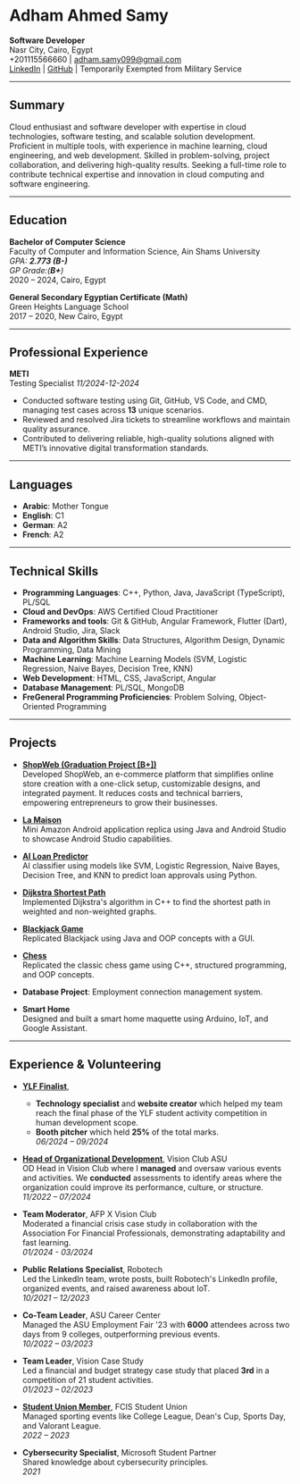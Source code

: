 # Adham Ahmed Samy
**Software Developer**  
Nasr City, Cairo, Egypt  
+201115566660 | [adham.samy099@gmail.com](mailto:adham.samy099@gmail.com)  
[LinkedIn](https://www.linkedin.com/in/adham-samy99/) | [GitHub](https://github.com/AdhamSamy58) | Temporarily Exempted from Military Service

---

## Summary
Cloud enthusiast and software developer with expertise in cloud technologies, software testing, and scalable solution development. Proficient in multiple tools, with experience in machine learning, cloud engineering, and web development. Skilled in problem-solving, project collaboration, and delivering high-quality results. Seeking a full-time role to contribute technical expertise and innovation in cloud computing and software engineering.  

---

## Education
**Bachelor of Computer Science**  
Faculty of Computer and Information Science, Ain Shams University  
*GPA: **2.773 (B-)***  
*GP Grade:(**B+**)*  
2020 – 2024, Cairo, Egypt

**General Secondary Egyptian Certificate (Math)**  
Green Heights Language School  
2017 – 2020, New Cairo, Egypt

---

## Professional Experience
**METI**  
Testing Specialist  *11/2024-12-2024*  
- Conducted software testing using Git, GitHub, VS Code, and CMD, managing test cases across **13** unique scenarios.  
- Reviewed and resolved Jira tickets to streamline workflows and maintain quality assurance.  
- Contributed to delivering reliable, high-quality solutions aligned with METI’s innovative digital transformation standards.  

---

## Languages
- **Arabic**: Mother Tongue  
- **English**: C1  
- **German**: A2  
- **French**: A2  

---

## Technical Skills
- **Programming Languages**: C++, Python, Java, JavaScript (TypeScript), PL/SQL  
- **Cloud and DevOps**: AWS Certified Cloud Practitioner  
- **Frameworks and tools**: Git & GitHub, Angular Framework, Flutter (Dart), Android Studio, Jira, Slack  
- **Data and Algorithm Skills**:  Data Structures, Algorithm Design, Dynamic Programming, Data Mining  
- **Machine Learning**: Machine Learning Models (SVM, Logistic Regression, Naive Bayes, Decision Tree, KNN)  
- **Web Development**: HTML, CSS, JavaScript, Angular  
- **Database Management**:  PL/SQL, MongoDB  
- **FreGeneral Programming Proficiencies**: Problem Solving, Object-Oriented Programming  

---

## Projects
- **[ShopWeb (Graduation Project [B+])](https://github.com/AdhamSamy58/e-commerce-platform)**  
Developed ShopWeb, an e-commerce platform that simplifies online store creation with a one-click setup, customizable designs, and integrated payment. It reduces costs and technical barriers, empowering entrepreneurs to grow their businesses.  
  

- **[La Maison](https://github.com/AdhamSamy58/La-Maison)**  
  Mini Amazon Android application replica using Java and Android Studio to showcase Android Studio capabilities.  
  

- **[AI Loan Predictor](https://github.com/AdhamSamy58/Loan-Prediction-AI)**  
  AI classifier using models like SVM, Logistic Regression, Naive Bayes, Decision Tree, and KNN to predict loan approvals using Python.  
  

- **[Dijkstra Shortest Path](https://github.com/AdhamSamy58/Dijkstra-shortest-path)**  
  Implemented Dijkstra's algorithm in C++ to find the shortest path in weighted and non-weighted graphs.  
  

- **[Blackjack Game](https://github.com/AdhamSamy58/BlackJack)**  
  Replicated Blackjack using Java and OOP concepts with a GUI.  
  

- **[Chess](https://github.com/AdhamSamy58/Chess-game)**  
  Replicated the classic chess game using C++, structured programming, and OOP concepts.  
  

- **Database Project**: Employment connection management system.  
  

- **Smart Home**  
  Designed and built a smart home maquette using Arduino, IoT, and Google Assistant.  

---

## Experience & Volunteering
- **[YLF Finalist](https://www.facebook.com/photo/?fbid=845985367664276&set=pcb.845989794330500)**,  
  - **Technology specialist** and **website creator** which helped my team reach the final phase of the YLF student activity competition in human development scope.  
  - **Booth pitcher** which held **25%** of the total marks.  
  *06/2024 – 09/2024*


- **[Head of Organizational Development](https://www.instagram.com/p/CwVuozdtMpd/?utm_source=ig_web_copy_link&igshid=MzRlODBiNWFlZA==)**, Vision Club ASU  
  OD Head in Vision Club where I **managed** and oversaw various events and activities. We **conducted** assessments to identify areas where the organization could improve its performance, culture, or structure.  
  *11/2022 – 07/2024*

- **Team Moderator**, AFP X Vision Club  
  Moderated a financial crisis case study in collaboration with the Association For Financial Professionals, demonstrating adaptability and fast learning.  
  *01/2024 - 03/2024*

- **Public Relations Specialist**, Robotech  
  Led the LinkedIn team, wrote posts, built Robotech's LinkedIn profile, organized events, and raised awareness about IoT.  
  *10/2021 – 12/2023*

- **Co-Team Leader**, ASU Career Center  
  Managed the ASU Employment Fair '23 with **6000** attendees across two days from 9 colleges, outperforming previous events.  
  *10/2022 – 03/2023*

- **Team Leader**, Vision Case Study  
  Led a financial and budget strategy case study that placed **3rd** in a competition of 21 student activities.  
  *01/2023 – 02/2023*

- **[Student Union Member](https://www.facebook.com/FCIS.StudentUnion)**, FCIS Student Union  
  Managed sporting events like College League, Dean's Cup, Sports Day, and Valorant League.  
  *2022 – 2023*

- **Cybersecurity Specialist**, Microsoft Student Partner  
  Shared knowledge about cybersecurity principles.  
  *2021*


<!-- --- -->

<!-- ## Certifications & Links -->
